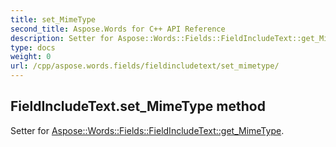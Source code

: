 ```yaml
---
title: set_MimeType
second_title: Aspose.Words for C++ API Reference
description: Setter for Aspose::Words::Fields::FieldIncludeText::get_MimeType. 
type: docs
weight: 0
url: /cpp/aspose.words.fields/fieldincludetext/set_mimetype/
---
```

## FieldIncludeText.set_MimeType method


Setter for [Aspose::Words::Fields::FieldIncludeText::get_MimeType](./get_mimetype/).

